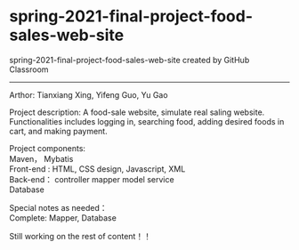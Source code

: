 # spring-2021-final-project-food-sales-web-site
spring-2021-final-project-food-sales-web-site created by GitHub Classroom

-----------------------------------------------------------------------------------------------------------------
Arthor: Tianxiang Xing, Yifeng Guo, Yu Gao

Project description: A food-sale website, simulate real saling website. Functionalities includes logging in, searching food, adding desired foods in cart, and making payment.

Project components:   
Maven， Mybatis  
Front-end : HTML, CSS design, Javascript, XML  
Back-end： controller mapper model service  
Database  

Special notes as needed：  
Complete:
  Mapper, Database    
        
Still working on the rest of content！！
